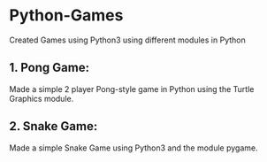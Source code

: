 # Python-Games
Created Games using Python3 using different modules in Python

## 1. Pong Game:
Made a simple 2 player Pong-style game in Python using the Turtle Graphics module.

## 2. Snake Game:
Made a simple Snake Game using Python3 and the module pygame.
